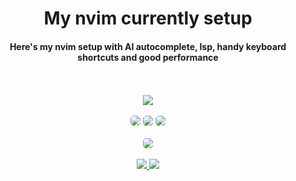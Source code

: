<div align="center">
    <h1>My nvim currently setup</h1>
    <h4>Here's my nvim setup with AI autocomplete, lsp, handy keyboard shortcuts and good performance</h4>
    <br><br>
    <img src="https://github.com/user-attachments/assets/5ef7f84e-c34b-4e83-9e20-7c72aebc1658" />
    <br><br>
    <img class="badge" src="https://img.shields.io/github/last-commit/Nighty3098/nvim?style=for-the-badge&color=7dc4e4&logoColor=D9E0EE&labelColor=1c1c29" style="border-radius: 5px;"/>
    <img class="badge" src="https://img.shields.io/github/issues/Nighty3098/nvim?style=for-the-badge&color=dbb6ed&logoColor=ffffff&labelColor=1c1c29"  style="border-radius: 5px;"/>
    <img class="badge" src="https://img.shields.io/github/stars/Nighty3098/nvim?style=for-the-badge&color=eed49f&logoColor=D9E0EE&labelColor=1c1c29" style="border-radius: 5px;"/>
    <br><br>
    <a href="https://discord.gg/6xEc5WFK"><img  class="badge" src="https://img.shields.io/discord/1238858182403559505.svg?label=Discord&logo=Discord&style=for-the-badge&color=f5a7a0&logoColor=FFFFFF&labelColor=1c1c29" style="border-radius: 5px;"/></a>
    <br><br>
    <a href = "https://github.com/Nighty3098/nvim/graphs/contributors">
        <img src = "https://contrib.rocks/image?repo=Nighty3098/nvim"/>
    </a>
    <img src="https://github.com/user-attachments/assets/78f29b8a-2f87-4d38-9478-cf45ae61ea7e" />
</div>
